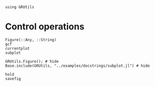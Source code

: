 ```@setup plot
using GRUtils
```
# Control operations
```@docs
Figure(::Any, ::String)
gcf
currentplot
subplot
```
```@example plot
GRUtils.Figure(); # hide
Base.include(GRUtils, "../examples/docstrings/subplot.jl") # hide
```
```@docs
hold
savefig
```
